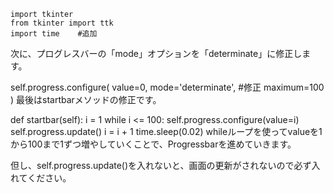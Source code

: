     import tkinter
    from tkinter import ttk
    import time    #追加

次に、プログレスバーの「mode」オプションを「determinate」に修正します。

self.progress.configure(
    value=0,
    mode='determinate',    #修正
    maximum=100
    )
最後はstartbarメソッドの修正です。

def startbar(self):
    i = 1
    while i <= 100:
        self.progress.configure(value=i)
        self.progress.update()
        i = i + 1
        time.sleep(0.02)
whileループを使ってvalueを1から100まで1ずつ増やしていくことで、Progressbarを進めていきます。

但し、self.progress.update()を入れないと、画面の更新がされないので必ず入れてください。
